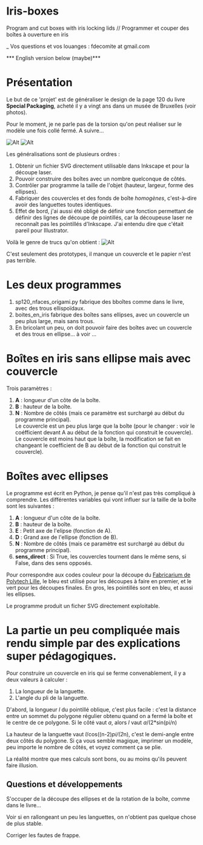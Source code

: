 # Iris-boxes
 Program and cut boxes with iris locking lids // Programmer et couper des boîtes à ouverture en iris

_ Vos questions et vos louanges : fdecomite at gmail.com

*** English version below (maybe)***

# Présentation

Le but de ce 'projet' est de généraliser le design de la page 120 du livre **Special Packaging**, acheté il y a vingt ans dans un musée de Bruxelles (voir photos). 

Pour le moment, je ne parle pas de la torsion qu'on peut réaliser sur le modèle une fois collé fermé. A suivre...




![Alt](./livre.JPG)
![Alt](./ellipsebox.jpg)


Les généralisations sont de plusieurs ordres : 
1. Obtenir un fichier SVG directement utilisable dans Inkscape et pour la découpe laser. 
2. Pouvoir construire des boîtes avec un nombre quelconque de côtés. 
3. Contrôler par programme la taille de l'objet (hauteur, largeur, forme des ellipses). 
4. Fabriquer des couvercles et des fonds de boîte *homogènes*, c'est-à-dire avoir des languettes toutes identiques.
5. Effet de bord, j'ai aussi été obligé de définir une fonction permettant de définir des lignes de découpe de pointillés, car la découpeuse laser ne reconnaît pas les 
pointillés d'Inkscape. J'ai entendu dire que c'était pareil pour Illustrator. 

Voilà le genre de trucs qu'on obtient : 
![Alt](./iris-exemple.jpeg)

C'est seulement des prototypes, il manque un couvercle et le papier n'est pas terrible. 

# Les deux programmes
1. sp120_nfaces_origami.py fabrique des bboîtes comme dans le livre, avec des trous ellispoïdaux. 
2. boites_en_iris fabrique des boîtes sans ellipses, avec un couvercle un peu plus large, mais sans trous. 
3. En bricolant un peu, on doit pouvoir faire des boîtes avec un couvercle et des trous en ellipse... à voir ...

# Boîtes en iris sans ellipse mais avec couvercle
Trois paramètres : 
1. **A** : longueur d'un côte de la boîte.
2. **B** : hauteur de la boîte. 
3. **N** : Nombre de côtés (mais ce paramètre est surchargé au début du programme principal).  
Le couvercle est un peu plus large que la boîte (pour le changer : voir le coéfficient devant A au début de la fonction qui construit le couvercle).
Le couvercle est moins haut que la boîte, la modification se fait en changeant le coefficient de B au début de la fonction qui construit le couvercle).

# Boîtes avec ellipses

Le programme est écrit en Python, je pense qu'il n'est pas très compliqué à comprendre. Les différentes variables qui vont influer sur la taille de la boîte sont les suivantes : 

1. **A** : longueur d'un côte de la boîte.
2. **B** : hauteur de la boîte. 
3. **E** : Petit axe de l'elipse (fonction de A). 
4. **D** : Grand axe de l'ellipse (fonction de B).
5. **N** : Nombre de côtés (mais ce paramètre est surchargé au début du programme principal).  
6. **sens_direct** : Si True, les couvercles tournent dans le même sens, si False, dans des sens opposés. 

Pour correspondre aux codes couleur pour la découpe du [Fabricarium de Polytech Lille](https://fabricarium-fabmanager.polytech-lille.fr/#!/), le bleu est utilisé pour les découpes à faire en premier, et le vert pour les découpes finales. En gros, les pointillés sont en bleu, et aussi les ellipses.

Le programme produit un ficher SVG directement exploitable. 


 # La partie un peu compliquée mais rendu simple par des explications super pédagogiques. 

Pour construire un couvercle en iris qui se ferme convenablement, il y a deux valeurs à calculer : 
1. La longueur de la languette. 
2. L'angle du pli de la languette. 



D'abord, la longueur _l_ du pointillé oblique, c'est plus facile : c'est la distance entre un sommet du polygone régulier obtenu quand on a fermé la boîte et le centre de ce polygone. 
Si le côté vaut _a_, alors _l_ vaut _a_/(2*sin(pi/n)

La hauteur de la languette vaut _l_/cos((n-2)*pi/(2*n), c'est le demi-angle entre deux côtés du polygone. 
Si ça vous semble magique, imprimer un modèle, peu importe le nombre de côtés, et voyez comment ça se plie. 

La réalité montre que mes calculs sont bons, ou au moins qu'ils peuvent faire illusion. 

## Questions et développements 

S'occuper de la découpe des ellipses et de la rotation de la boîte, comme dans le livre...

Voir si en rallongeant un peu les languettes, on n'obtient pas quelque chose de plus stable. 

Corriger les fautes de frappe. 
